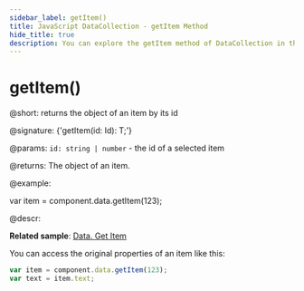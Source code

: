 ```yaml
---
sidebar_label: getItem()
title: JavaScript DataCollection - getItem Method 
hide_title: true
description: You can explore the getItem method of DataCollection in the documentation of the DHTMLX JavaScript UI library. Browse developer guides and API reference, try out code examples and live demos, and download a free 30-day evaluation version of DHTMLX Suite 7.
---
```

 
# getItem()

@short: returns the object of an item by its id

@signature: {'getItem(id: Id): T;'}

@params:
`id: string | number` - the id of a selected item

@returns:
The object of an item.

@example:

var item = component.data.getItem(123);

@descr:

**Related sample**: [Data. Get Item](https://snippet.dhtmlx.com/wz2sscrm)

You can access the original properties of an item like this:

~~~js
var item = component.data.getItem(123);
var text = item.text;
~~~

